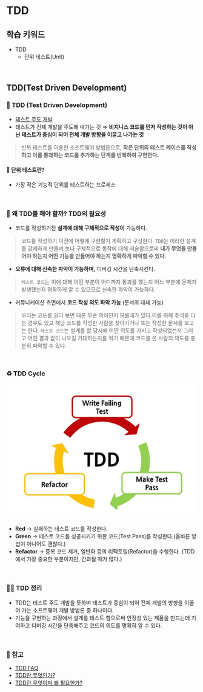 # TDD

## 학습 키워드

- TDD
  - 단위 테스트(Unit)

<br/>

## TDD(Test Driven Development)

### 📖 TDD (Test Driven Development)

- [테스트 주도 개발](https://wiki.c2.com/?CodeUnitTestFirst)
- 테스트가 전체 개발을 주도해 내가는 것 ⇒ __비지니스 코드를 먼저 작성하는 것이 아닌 테스트가 중심이 되어 전체 개발 방향을 이끌고 나가는 것__

> 반복 테스트를 이용한 소프트웨어 방법론으로, __작은 단위의 테스트 케이스를 작성하고 이를 통과하는 코드를 추가하는 단계를 반복하여 구현한다.__

#### 📖 단위 테스트란?

- 가장 작은 기능적 단위를 테스트하는 프로세스

<br/>

### 🤔 왜 TDD를 해야 할까? TDD의 필요성

- 코드를 작성하기전 __설계에 대해 구체적으로 작성이__ 가능하다.

> 코드를 작성하기 이전에 어떻게 구현할지 계획하고 구상한다.
`TDD`는 이러한 설계를 강제하게 만들며 보다 구체적으로 동작에 대해 서술함으로써 __내가 무엇을 만들어야 하는지 어떤 기능을 만들어야 하는지 명확하게 파악할 수 있다.__

- __오류에 대해 신속한 파악이 가능하며,__ 디버깅 시간을 단축시킨다.

> `테스트 코드`는 이에 대해 어떤 부분이 어디까지 통과를 했는지 어느 부분에 문제가 발생했는지 명확하게 알 수 있으므로 신속한 파악이 가능하다.

- 커뮤니케이션 측면에서 __코드 작성 의도 파악 가능__ (문서의 대체 가능)

> 우리는 코드를 읽다 보면 때론 무슨 의미인지 모를때가 있다.이를 위해 주석을 다는 경우도 있고 해당 코드를 작성한 사람을 찾아가거나 또는 작성한 문서를 보고는 한다. `테스트 코드`는 설계를 할 당시에 어떤 의도를 가지고 작성되었는지 그리고 어떤 결과 값이 나오길 기대하는지를 적기 때문에 코드를 쓴 사람의 의도를 충분히 파악할 수 있다.

<br/>

### ♻️ TDD Cycle

![TDD Cycle](../tdd/image/tdd.png)

- __Red__ → 실패하는 테스트 코드를 작성한다.
- __Green__ → 테스트 코드를 성공시키기 위한 코드(Test Pass)를 작성한다.(올바른 방법이 아니어도 괜찮다.)
- __Refactor__ → 중복 코드 제거, 일반화 등의 리팩토링(Refactor)을 수행한다. (TDD에서 가장 중요한 부분이지만, 간과될 때가 많다.)

<br/>

### ✍🏻 TDD 정리

- TDD는 테스트 주도 개발을 뜻하며 테스트가 중심이 되어 전체 개발의 방향을 이끌어 가는 소프트웨어 개발 방법론 중 하나이다.
- 기능을 구현하는 과정에서 설계를 테스트 함으로써 안정성 있는 제품을 만드는데 기여하고 디버깅 시간을 단축해주고 코드의 의도를 명확히 알 수 있다.

<br/>

### 🔗 참고

- [TDD FAQ](https://github.com/ahastudio/til/blob/main/blog/2016/12-03-tdd-faq.md)
- [TDD란 무엇인가?](https://velog.io/@cmin95/TDD란-무엇인가)
- [TDD란 무엇이며 왜 필요한가?](https://jay-flow.medium.com/tdd란-무엇이며-왜-필요한가-18cb5979629c)
